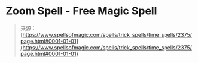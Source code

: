 <!--yml

category: 未分类

date: 2024-06-12 18:35:59

-->

# Zoom Spell - Free Magic Spell

> 来源：[https://www.spellsofmagic.com/spells/trick_spells/time_spells/2375/page.html#0001-01-01](https://www.spellsofmagic.com/spells/trick_spells/time_spells/2375/page.html#0001-01-01)
